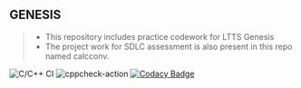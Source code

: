## GENESIS
> - This repository includes practice codework for LTTS Genesis
> - The project work for SDLC assessment is also present in this repo named calcconv.

![C/C++ CI](https://github.com/99002473/GENESIS/workflows/C/C++%20CI/badge.svg)
![cppcheck-action](https://github.com/99002473/GENESIS/workflows/cppcheck-action/badge.svg)
[![Codacy Badge](https://app.codacy.com/project/badge/Grade/eaa6ab84e3a44a8c86c7e13a55af33df)](https://www.codacy.com/manual/99002473/GENESIS/dashboard?utm_source=github.com&amp;utm_medium=referral&amp;utm_content=99002473/GENESIS&amp;utm_campaign=Badge_Grade)
